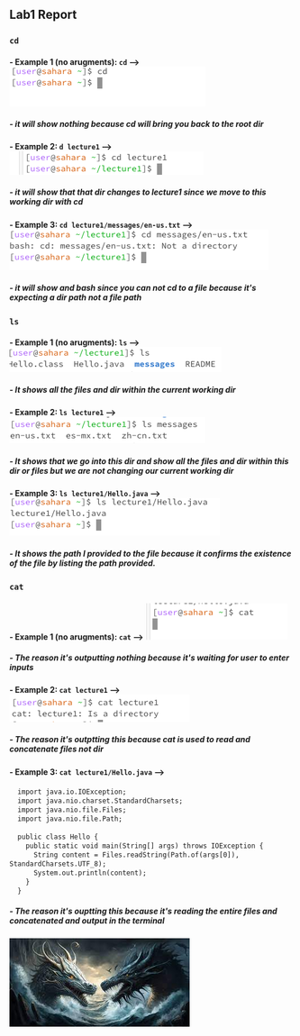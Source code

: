 ## Lab1 Report

### ```cd```
#### - Example 1 (no arugments): ```cd``` --> ![Image](cd1.png)
##### - it will show nothing because cd will bring you back to the root dir
#### - Example 2: ```d lecture1``` -->  ![Image](cd2.png)
##### - it will show that that dir changes to lecture1 since we move to this working dir with cd
#### - Example 3: ```cd lecture1/messages/en-us.txt``` --> ![Image](cd3.png)
##### - it will show and bash since you can not cd to a file because it's expecting a dir path not a file path

### ```ls```
#### - Example 1 (no arugments): ```ls``` --> ![Image](ls1.png)
##### - It shows all the files and dir within the current working dir
#### - Example 2: ```ls lecture1``` -->  ![Image](ls2.png)
##### - It shows that we go into this dir and show all the files and dir within this dir or files but we are not changing our current working dir
#### - Example 3: ```ls lecture1/Hello.java``` --> ![Image](ls3.png)
##### - It shows the path I provided to the file because it confirms the existence of the file by listing the path provided.


### ```cat```
#### - Example 1 (no arugments): ```cat``` --> ![Image](cat1.png)
##### - The reason it's outputting nothing because it's waiting for user to enter inputs
#### - Example 2: ```cat lecture1``` --> ![Image](cat2.png)
##### - The reason it's outptting this because cat is used to read and concatenate files not dir
#### - Example 3: ```cat lecture1/Hello.java``` --> 
```
  import java.io.IOException;
  import java.nio.charset.StandardCharsets;
  import java.nio.file.Files;
  import java.nio.file.Path;
  
  public class Hello {
    public static void main(String[] args) throws IOException {
      String content = Files.readString(Path.of(args[0]), StandardCharsets.UTF_8);    
      System.out.println(content);
    }
  }
```
##### - The reason it's ouptting this because it's reading the entire files and concatenated and output in the terminal


![Image](dragon.jpeg)
